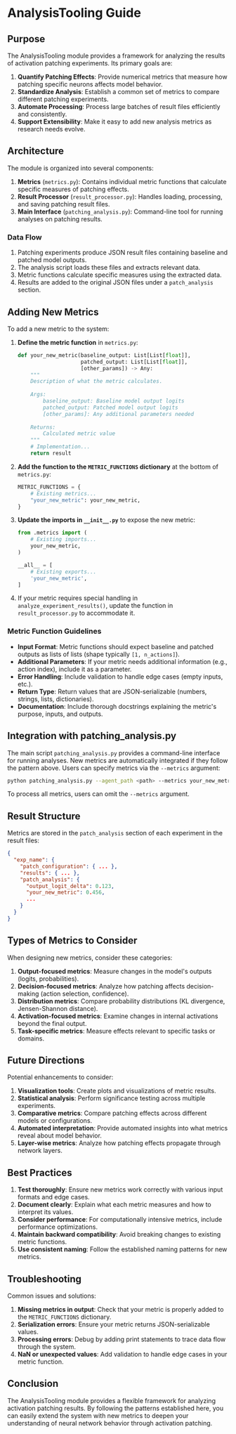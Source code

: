 # AnalysisTooling Guide

## Purpose

The AnalysisTooling module provides a framework for analyzing the results of activation patching experiments. Its primary goals are:

1. **Quantify Patching Effects**: Provide numerical metrics that measure how patching specific neurons affects model behavior.
2. **Standardize Analysis**: Establish a common set of metrics to compare different patching experiments.
3. **Automate Processing**: Process large batches of result files efficiently and consistently.
4. **Support Extensibility**: Make it easy to add new analysis metrics as research needs evolve.

## Architecture

The module is organized into several components:

1. **Metrics** (`metrics.py`): Contains individual metric functions that calculate specific measures of patching effects.
2. **Result Processor** (`result_processor.py`): Handles loading, processing, and saving patching result files.
3. **Main Interface** (`patching_analysis.py`): Command-line tool for running analyses on patching results.

### Data Flow

1. Patching experiments produce JSON result files containing baseline and patched model outputs.
2. The analysis script loads these files and extracts relevant data.
3. Metric functions calculate specific measures using the extracted data.
4. Results are added to the original JSON files under a `patch_analysis` section.

## Adding New Metrics

To add a new metric to the system:

1. **Define the metric function** in `metrics.py`:
   ```python
   def your_new_metric(baseline_output: List[List[float]], 
                       patched_output: List[List[float]], 
                       [other_params]) -> Any:
       """
       Description of what the metric calculates.
       
       Args:
           baseline_output: Baseline model output logits
           patched_output: Patched model output logits
           [other_params]: Any additional parameters needed
           
       Returns:
           Calculated metric value
       """
       # Implementation...
       return result
   ```

2. **Add the function to the `METRIC_FUNCTIONS` dictionary** at the bottom of `metrics.py`:
   ```python
   METRIC_FUNCTIONS = {
       # Existing metrics...
       "your_new_metric": your_new_metric,
   }
   ```

3. **Update the imports in `__init__.py`** to expose the new metric:
   ```python
   from .metrics import (
       # Existing imports...
       your_new_metric,
   )
   
   __all__ = [
       # Existing exports...
       'your_new_metric',
   ]
   ```

4. If your metric requires special handling in `analyze_experiment_results()`, update the function in `result_processor.py` to accommodate it.

### Metric Function Guidelines

- **Input Format**: Metric functions should expect baseline and patched outputs as lists of lists (shape typically `[1, n_actions]`).
- **Additional Parameters**: If your metric needs additional information (e.g., action index), include it as a parameter.
- **Error Handling**: Include validation to handle edge cases (empty inputs, etc.).
- **Return Type**: Return values that are JSON-serializable (numbers, strings, lists, dictionaries).
- **Documentation**: Include thorough docstrings explaining the metric's purpose, inputs, and outputs.

## Integration with patching_analysis.py

The main script `patching_analysis.py` provides a command-line interface for running analyses. New metrics are automatically integrated if they follow the pattern above. Users can specify metrics via the `--metrics` argument:

```bash
python patching_analysis.py --agent_path <path> --metrics your_new_metric,existing_metric
```

To process all metrics, users can omit the `--metrics` argument.

## Result Structure

Metrics are stored in the `patch_analysis` section of each experiment in the result files:

```json
{
  "exp_name": {
    "patch_configuration": { ... },
    "results": { ... },
    "patch_analysis": {
      "output_logit_delta": 0.123,
      "your_new_metric": 0.456,
      ...
    }
  }
}
```

## Types of Metrics to Consider

When designing new metrics, consider these categories:

1. **Output-focused metrics**: Measure changes in the model's outputs (logits, probabilities).
2. **Decision-focused metrics**: Analyze how patching affects decision-making (action selection, confidence).
3. **Distribution metrics**: Compare probability distributions (KL divergence, Jensen-Shannon distance).
4. **Activation-focused metrics**: Examine changes in internal activations beyond the final output.
5. **Task-specific metrics**: Measure effects relevant to specific tasks or domains.

## Future Directions

Potential enhancements to consider:

1. **Visualization tools**: Create plots and visualizations of metric results.
2. **Statistical analysis**: Perform significance testing across multiple experiments.
3. **Comparative metrics**: Compare patching effects across different models or configurations.
4. **Automated interpretation**: Provide automated insights into what metrics reveal about model behavior.
5. **Layer-wise metrics**: Analyze how patching effects propagate through network layers.

## Best Practices

1. **Test thoroughly**: Ensure new metrics work correctly with various input formats and edge cases.
2. **Document clearly**: Explain what each metric measures and how to interpret its values.
3. **Consider performance**: For computationally intensive metrics, include performance optimizations.
4. **Maintain backward compatibility**: Avoid breaking changes to existing metric functions.
5. **Use consistent naming**: Follow the established naming patterns for new metrics.

## Troubleshooting

Common issues and solutions:

1. **Missing metrics in output**: Check that your metric is properly added to the `METRIC_FUNCTIONS` dictionary.
2. **Serialization errors**: Ensure your metric returns JSON-serializable values.
3. **Processing errors**: Debug by adding print statements to trace data flow through the system.
4. **NaN or unexpected values**: Add validation to handle edge cases in your metric function.

## Conclusion

The AnalysisTooling module provides a flexible framework for analyzing activation patching results. By following the patterns established here, you can easily extend the system with new metrics to deepen your understanding of neural network behavior through activation patching. 